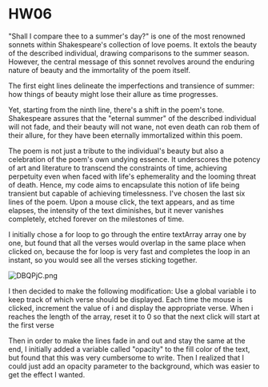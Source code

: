 # HW06

"Shall I compare thee to a summer's day?" is one of the most renowned sonnets within Shakespeare's collection of love poems. It extols the beauty of the described individual, drawing comparisons to the summer season. However, the central message of this sonnet revolves around the enduring nature of beauty and the immortality of the poem itself.

The first eight lines delineate the imperfections and transience of summer: how things of beauty might lose their allure as time progresses.

Yet, starting from the ninth line, there's a shift in the poem's tone. Shakespeare assures that the "eternal summer" of the described individual will not fade, and their beauty will not wane, not even death can rob them of their allure, for they have been eternally immortalized within this poem.

The poem is not just a tribute to the individual's beauty but also a celebration of the poem's own undying essence. It underscores the potency of art and literature to transcend the constraints of time, achieving perpetuity even when faced with life's ephemerality and the looming threat of death. Hence, my code aims to encapsulate this notion of life being transient but capable of achieving timelessness. I've chosen the last six lines of the poem. Upon a mouse click, the text appears, and as time elapses, the intensity of the text diminishes, but it never vanishes completely, etched forever on the milestones of time.

I initially chose a for loop to go through the entire textArray array one by one, but found that all the verses would overlap in the same place when clicked on, because the for loop is very fast and completes the loop in an instant, so you would see all the verses sticking together.

![DBQPjC.png](https://imgpile.com/images/DBQPjC.png)

I then decided to make the following modification:
Use a global variable i to keep track of which verse should be displayed.
Each time the mouse is clicked, increment the value of i and display the appropriate verse.
When i reaches the length of the array, reset it to 0 so that the next click will start at the first verse

Then in order to make the lines fade in and out and stay the same at the end, I initially added a variable called "opacity" to the fill color of the text, but found that this was very cumbersome to write. Then I realized that I could just add an opacity parameter to the background, which was easier to get the effect I wanted.